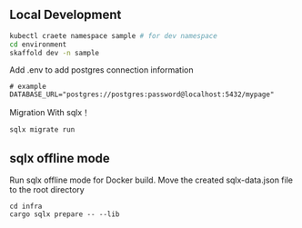 ## Local Development

```bash
kubectl craete namespace sample # for dev namespace
cd environment
skaffold dev -n sample
```

Add .env to add postgres connection information

```env
# example
DATABASE_URL="postgres://postgres:password@localhost:5432/mypage"
```

Migration With sqlx！

```bash
sqlx migrate run
```

## sqlx offline mode
Run sqlx offline mode for Docker build. Move the created sqlx-data.json file to the root directory
```
cd infra
cargo sqlx prepare -- --lib
```